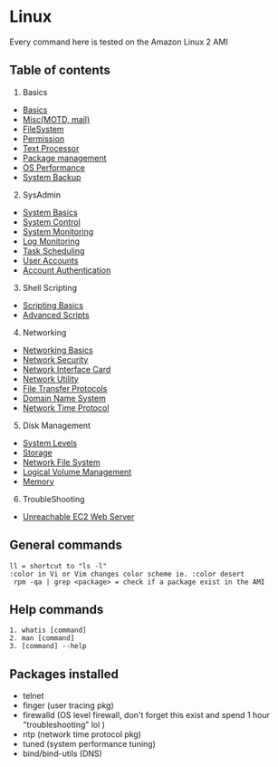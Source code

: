 # Linux
Every command here is tested on the Amazon Linux 2 AMI 

## Table of contents
1. Basics
- [Basics](1.basics/0.Basics.md)
- [Misc(MOTD, mail)](1.basics/0.1.Misc.md)
- [FileSystem](1.basics/0.FileSystem.md)
- [Permission](1.basics/1.Permission.md)
- [Text Processor](1.basics/2.Text.md)
- [Package management](1.basics/3.PkgManagement.md)
- [OS Performance](1.basics/4.Performance.md)
- [System Backup](1.basics/5.SysBackup.md)
2. SysAdmin
- [System Basics](2.sysadmin/0.SysBasics.md)
- [System Control](2.sysadmin/1.0.SysControl.md)
- [System Monitoring](2.sysadmin/1.1.SysMonitoring.md)
- [Log Monitoring](2.sysadmin/1.2.SysLogMonitoring.md)
- [Task Scheduling](2.sysadmin/2.TaskSchedule.md)
- [User Accounts](2.sysadmin/3.UserAccounts.md)
- [Account Authentication](2.sysadmin/4.AccountAuthentication.md)
3. Shell Scripting
- [Scripting Basics](3.shell-scripting/0.ShellBasics.md)
- [Advanced Scripts](3.shell-scripting/1.advanced-scripting.md)
4. Networking
- [Networking Basics](4.networking/0.NetBasics.md)
- [Network Security](4.networking/0.1.NetSecurity.md)
- [Network Interface Card](4.networking/1.NIC.md)
- [Network Utility](4.networking/2.NetUtilities.md)
- [File Transfer Protocols](4.networking/3.FileTransferProtocols.md)
- [Domain Name System](4.networking/4.DNS.md)
- [Network Time Protocol](4.networking/4.NTP.md)
5. Disk Management
- [System Levels](5.disk-management/0.SystemLevel.md)
- [Storage](5.disk-management/1.Storage.md)
- [Network File System](5.disk-management/1.1.NFS.md)
- [Logical Volume Management](5.disk-management/2.LVM.md)
- [Memory](5.disk-management/3.Memory.md)
6. TroubleShooting
- [Unreachable EC2 Web Server](6.troubleshooting/0.EC2WebServer.md)

## General commands
```
ll = shortcut to "ls -l"
:color in Vi or Vim changes color scheme ie. :color desert
 rpm -qa | grep <package> = check if a package exist in the AMI
```
## Help commands
```
1. whatis [command]
2. man [command]
3. [command] --help 
```
## Packages installed
- telnet
- finger (user tracing pkg)
- firewalld (OS level firewall, don't forget this exist and spend 1 hour "troubleshooting" lol )
- ntp (network time protocol pkg)
- tuned (system performance tuning)
- bind/bind-utils (DNS)

